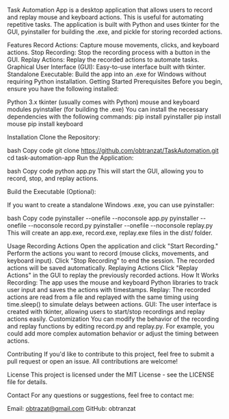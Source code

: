 Task Automation App is a desktop application that allows users to record and replay mouse and keyboard actions. This is useful for automating repetitive tasks. The application is built with Python and uses tkinter for the GUI, pyinstaller for building the .exe, and pickle for storing recorded actions.

Features
Record Actions: Capture mouse movements, clicks, and keyboard actions.
Stop Recording: Stop the recording process with a button in the GUI.
Replay Actions: Replay the recorded actions to automate tasks.
Graphical User Interface (GUI): Easy-to-use interface built with tkinter.
Standalone Executable: Build the app into an .exe for Windows without requiring Python installation.
Getting Started
Prerequisites
Before you begin, ensure you have the following installed:

Python 3.x
tkinter (usually comes with Python)
mouse and keyboard modules
pyinstaller (for building the .exe)
You can install the necessary dependencies with the following commands:
pip install pyinstaller
pip install mouse
pip install keyboard

Installation
Clone the Repository:

bash
Copy code
git clone https://github.com/obtranzat/TaskAutomation.git
cd task-automation-app
Run the Application:

bash
Copy code
python app.py
This will start the GUI, allowing you to record, stop, and replay actions.

Build the Executable (Optional):

If you want to create a standalone Windows .exe, you can use pyinstaller:

bash
Copy code
pyinstaller --onefile --noconsole app.py
pyinstaller --onefile --noconsole record.py
pyinstaller --onefile --noconsole replay.py
This will create an app.exe, record.exe, replay.exe files in the dist/ folder.

Usage
Recording Actions
Open the application and click "Start Recording."
Perform the actions you want to record (mouse clicks, movements, and keyboard input).
Click "Stop Recording" to end the session. The recorded actions will be saved automatically.
Replaying Actions
Click "Replay Actions" in the GUI to replay the previously recorded actions.
How It Works
Recording: The app uses the mouse and keyboard Python libraries to track user input and saves the actions with timestamps.
Replay: The recorded actions are read from a file and replayed with the same timing using time.sleep() to simulate delays between actions.
GUI: The user interface is created with tkinter, allowing users to start/stop recordings and replay actions easily.
Customization
You can modify the behavior of the recording and replay functions by editing record.py and replay.py. For example, you could add more complex automation behavior or adjust the timing between actions.

Contributing
If you'd like to contribute to this project, feel free to submit a pull request or open an issue. All contributions are welcome!

License
This project is licensed under the MIT License - see the LICENSE file for details.

Contact
For any questions or suggestions, feel free to contact me:

Email: obtrazat@gmail.com
GitHub: obtranzat
